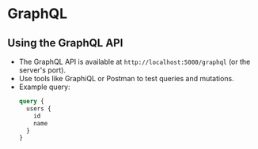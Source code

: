 # GraphQL

## Using the GraphQL API
- The GraphQL API is available at `http://localhost:5000/graphql` (or the server's port).
- Use tools like GraphiQL or Postman to test queries and mutations.
- Example query:
   ```graphql
   query {
     users {
       id
       name
     }
   }
   ```
